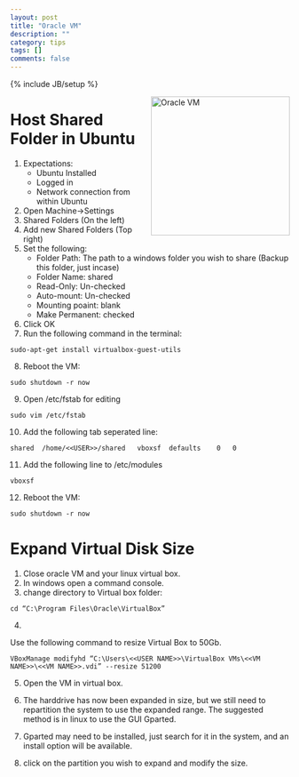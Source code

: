 ```yaml
---
layout: post
title: "Oracle VM"
description: ""
category: tips
tags: []
comments: false
---
```

{% include JB/setup %}

<img src="{{site.url}}/images/Tips/Virtualbox_logo.png" alt="Oracle VM" style="width: 250px;" align="right"/>

# Host Shared Folder in Ubuntu

1. Expectations:
   * Ubuntu Installed
   * Logged in
   * Network connection from within Ubuntu
2. Open Machine->Settings
3. Shared Folders (On the left)
4. Add new Shared Folders (Top right)
5. Set the following:
   * Folder Path: The path to a windows folder you wish to share (Backup this folder, just incase)
   * Folder Name: shared
   * Read-Only: Un-checked
   * Auto-mount: Un-checked
   * Mounting poaint: blank
   * Make Permanent: checked
6. Click OK
7. Run the following command in the terminal:
```
sudo-apt-get install virtualbox-guest-utils
```
8. Reboot the VM:
```
sudo shutdown -r now
```
9. Open /etc/fstab for editing
```
sudo vim /etc/fstab
```
10. Add the following tab seperated line:
```
shared	/home/<<USER>>/shared	vboxsf	defaults	0	0
```
11. Add the following line to /etc/modules
```
vboxsf
```
12. Reboot the VM:
```
sudo shutdown -r now
```

# Expand Virtual Disk Size
1. Close oracle VM and your linux virtual box.
2. In windows open a command console.
3. change directory to Virtual box folder:
```
cd “C:\Program Files\Oracle\VirtualBox”
```
4.
Use the following command to resize Virtual Box to 50Gb.
```
VBoxManage modifyhd “C:\Users\<<USER NAME>>\VirtualBox VMs\<<VM NAME>>\<<VM NAME>>.vdi” --resize 51200
```
5. Open the VM in virtual box.

6. The harddrive has now been expanded in size, but we still need to repartition the system to use the expanded range. The suggested method is in linux to use the GUI Gparted. 

7. Gparted may need to be installed, just search for it in the system, and an install option will be available.

8. click on the partition you wish to expand and modify the size.